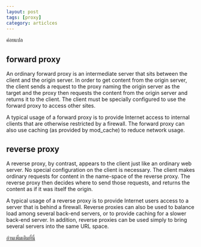 ```yaml
---
layout: post
tags: [proxy]
category: articlces
---
```


ค่อยแปล

## forward proxy

An ordinary forward proxy is an intermediate server that sits between the client and the origin server. In order to get content from the origin server, the client sends a request to the proxy naming the origin server as the target and the proxy then requests the content from the origin server and returns it to the client. The client must be specially configured to use the forward proxy to access other sites.

A typical usage of a forward proxy is to provide Internet access to internal clients that are otherwise restricted by a firewall. The forward proxy can also use caching (as provided by mod_cache) to reduce network usage.

## reverse proxy

A reverse proxy, by contrast, appears to the client just like an ordinary web server. No special configuration on the client is necessary. The client makes ordinary requests for content in the name-space of the reverse proxy. The reverse proxy then decides where to send those requests, and returns the content as if it was itself the origin.

A typical usage of a reverse proxy is to provide Internet users access to a server that is behind a firewall. Reverse proxies can also be used to balance load among several back-end servers, or to provide caching for a slower back-end server. In addition, reverse proxies can be used simply to bring several servers into the same URL space.

[อ่านเพิ่มเติมที่นี่](http://httpd.apache.org/docs/2.0/mod/mod_proxy.html#forwardreverse)